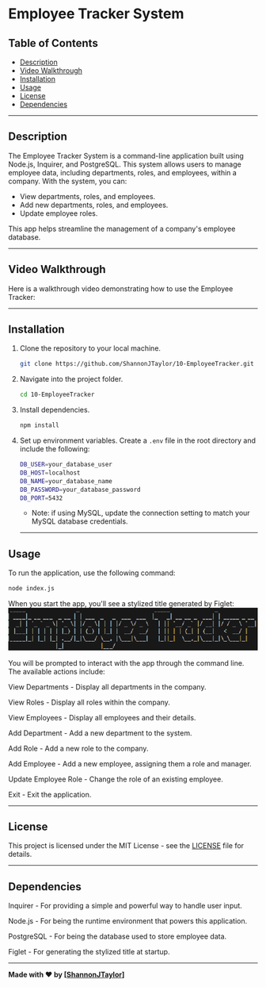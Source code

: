 # Employee Tracker System

## Table of Contents
- [Description](#description)
- [Video Walkthrough](#video-walkthrough)
- [Installation](#installation)
- [Usage](#usage)
- [License](#license)
- [Dependencies](#dependencies)
___

## Description

The Employee Tracker System is a command-line application built using Node.js, Inquirer, and PostgreSQL. This system allows users to manage employee data, including departments, roles, and employees, within a company. With the system, you can:

- View departments, roles, and employees.
- Add new departments, roles, and employees.
- Update employee roles.

This app helps streamline the management of a company's employee database.

___

## Video Walkthrough

Here is a walkthrough video demonstrating how to use the Employee Tracker:

___

## Installation

1. Clone the repository to your local machine.
    ```bash
    git clone https://github.com/ShannonJTaylor/10-EmployeeTracker.git
    ```
2. Navigate into the project folder.
    ```bash
    cd 10-EmployeeTracker
    ```
3. Install dependencies.
    ```bash
    npm install
    ```
4. Set up environment variables. Create a `.env` file in the root directory and include the following:
    ```bash
    DB_USER=your_database_user
    DB_HOST=localhost
    DB_NAME=your_database_name
    DB_PASSWORD=your_database_password
    DB_PORT=5432
    ```
    - Note: if using MySQL, update the connection setting to match your MySQL database credentials.

    ___

## Usage

To run the application, use the following command:

```bash
node index.js
```

When you start the app, you'll see a stylized title generated by Figlet:
![alt text](image.png)

You will be prompted to interact with the app through the command line. The available actions include:

View Departments - Display all departments in the company.

View Roles - Display all roles within the company.

View Employees - Display all employees and their details.

Add Department - Add a new department to the system.

Add Role - Add a new role to the company.

Add Employee - Add a new employee, assigning them a role and manager.

Update Employee Role - Change the role of an existing employee.

Exit - Exit the application.

___

## License
This project is licensed under the MIT License - see the [LICENSE](LICENSE) file for details.

___

## Dependencies
Inquirer - For providing a simple and powerful way to handle user input.

Node.js - For being the runtime environment that powers this application.

PostgreSQL - For being the database used to store employee data.

Figlet - For generating the stylized title at startup.
___
**Made with ❤️ by [[ShannonJTaylor](https://github.com/ShannonJTaylor)]**